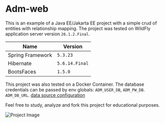 # Adm-webThis is an example of a Java EE/Jakarta EE project with a simple crud of entities with relationship mapping.The project was tested on WildFly application server version `26.1.2.Final`.| Name             | Version        ||------------------|----------------|| Spring Framework | `5.3.23`       || Hibernate        | `5.6.14.Final` || BootsFaces       | `1.5.0`        |This project was also tested on a Docker Container. The database credentialscan be passed by env globals: `ADM_USER_DB`, `ADM_PW_DB`. `ADM_DB_URL`.[data source configuration](https://github.com/elcastelar/adm-spring/blob/publicRepo/src/main/java/com/adm/config/AppContextConfiguration.java)Feel free to study, analyze and fork this project for educational purposes.![Project Image](https://github.com/elcastelar/adm-spring/tree/publicRepo/imgs-repo/users-list.png)